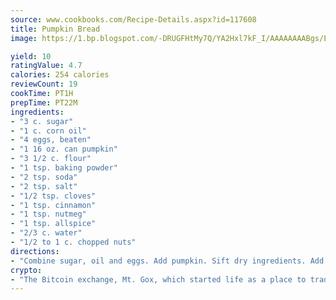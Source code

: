 ```yaml
---
source: www.cookbooks.com/Recipe-Details.aspx?id=117608
title: Pumpkin Bread
image: https://1.bp.blogspot.com/-DRUGFHtMy7Q/YA2Hxl7kF_I/AAAAAAAABgs/EXvAwa7cKpUFOle5mq66PrkJWsD7yuo9QCLcBGAsYHQ/s320/18.png

yield: 10
ratingValue: 4.7
calories: 254 calories
reviewCount: 19
cookTime: PT1H
prepTime: PT22M
ingredients:
- "3 c. sugar"
- "1 c. corn oil"
- "4 eggs, beaten"
- "1 16 oz. can pumpkin"
- "3 1/2 c. flour"
- "1 tsp. baking powder"
- "2 tsp. soda"
- "2 tsp. salt"
- "1/2 tsp. cloves"
- "1 tsp. cinnamon"
- "1 tsp. nutmeg"
- "1 tsp. allspice"
- "2/3 c. water"
- "1/2 to 1 c. chopped nuts"
directions:
- "Combine sugar, oil and eggs. Add pumpkin. Sift dry ingredients. Add to pumpkin mixture. Add water. Stir in nuts. Pour into loaf pans. Bake at 350u00b0 for 1 hour. Makes 3 loaves."
crypto:
- "The Bitcoin exchange, Mt. Gox, which started life as a place to trade cards from a fantasy game, was hacked."
---
```

